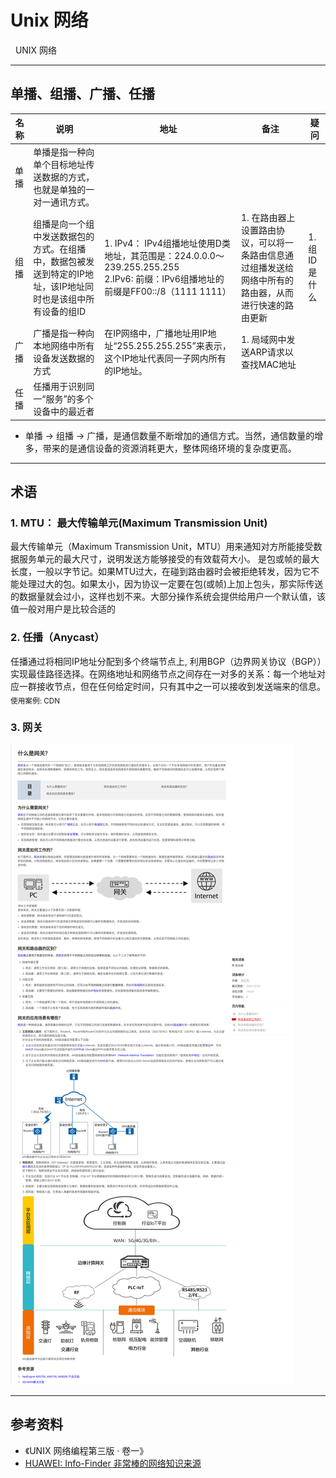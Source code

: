 # Unix 网络
&nbsp;&nbsp;UNIX 网络


---

## 单播、组播、广播、任播
|名称|说明|地址|备注|疑问|
|-|-|-|-|-|
|单播|单播是指一种向单个目标地址传送数据的方式，也就是单独的一对一通讯方式。||||
|组播|组播是向一个组中发送数据包的方式。在组播中，数据包被发送到特定的IP地址，该IP地址同时也是该组中所有设备的组ID|1. IPv4： IPv4组播地址使用D类地址，其范围是：224.0.0.0～239.255.255.255 <br> 2.IPv6: 前缀：IPv6组播地址的前缀是FF00::/8（1111 1111）|1. 在路由器上设置路由协议，可以将一条路由信息通过组播发送给网络中所有的路由器，从而进行快速的路由更新|1. 组ID是什么|
|广播|广播是指一种向本地网络中所有设备发送数据的方式|在IP网络中，广播地址用IP地址“255.255.255.255”来表示，这个IP地址代表同一子网内所有的IP地址。|1. 局域网中发送ARP请求以查找MAC地址||
|任播|任播用于识别同一“服务”的多个设备中的最近者||||

- 单播 -> 组播 -> 广播，是通信数量不断增加的通信方式。当然，通信数量的增多，带来的是通信设备的资源消耗更大，整体网络环境的复杂度更高。

---
## 术语
### 1. MTU： 最大传输单元(Maximum Transmission Unit)
最大传输单元（Maximum Transmission Unit，MTU）用来通知对方所能接受数据服务单元的最大尺寸，说明发送方能够接受的有效载荷大小。 是包或帧的最大长度，一般以字节记。如果MTU过大，在碰到路由器时会被拒绝转发，因为它不能处理过大的包。如果太小，因为协议一定要在包(或帧)上加上包头，那实际传送的数据量就会过小，这样也划不来。大部分操作系统会提供给用户一个默认值，该值一般对用户是比较合适的


### 2. 任播（Anycast）
任播通过将相同IP地址分配到多个终端节点上, 利用BGP（边界网关协议（BGP））实现最佳路径选择。在网络地址和网络节点之间存在一对多的关系：每一个地址对应一群接收节点，但在任何给定时间，只有其中之一可以接收到发送端来的信息。<sub>使用案例: CDN</sub>

### 3. 网关
![什么是网关？](./pics/info.support.huawei.com_info-finder_encyclopedia_zh_gateway.html.png)



---
## 参考资料
+ 《UNIX 网络编程第三版 · 卷一》
+ [HUAWEI: Info-Finder 非常棒的网络知识来源](https://info.support.huawei.com/info-finder/vue/zh/enterprise/index)